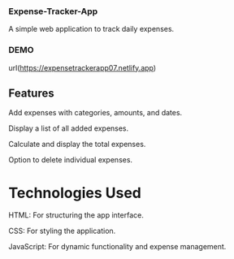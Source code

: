 ### Expense-Tracker-App
A simple web application to track daily expenses.

### DEMO
url(https://expensetrackerapp07.netlify.app)


##  Features

Add expenses with categories, amounts, and dates.

Display a list of all added expenses.

Calculate and display the total expenses.

Option to delete individual expenses.


#  Technologies Used

HTML: For structuring the app interface.

CSS: For styling the application.

JavaScript: For dynamic functionality and expense management.
